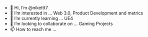 - 👋 Hi, I’m @nikettt7
- 👀 I’m interested in ... Web 3.0, Product Development and metrics
- 🌱 I’m currently learning ... UE4
- 💞️ I’m looking to collaborate on ... Gaming Projects
- 📫 How to reach me ... 

<!---
nikettt7/nikettt7 is a ✨ special ✨ repository because its `README.md` (this file) appears on your GitHub profile.
You can click the Preview link to take a look at your changes.
--->
